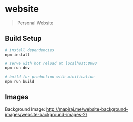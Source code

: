 # website

> Personal Website

## Build Setup

``` bash
# install dependencies
npm install

# serve with hot reload at localhost:8080
npm run dev

# build for production with minification
npm run build
```

## Images

Background Image:
http://mapiraj.me/website-background-images/website-background-images-2/
